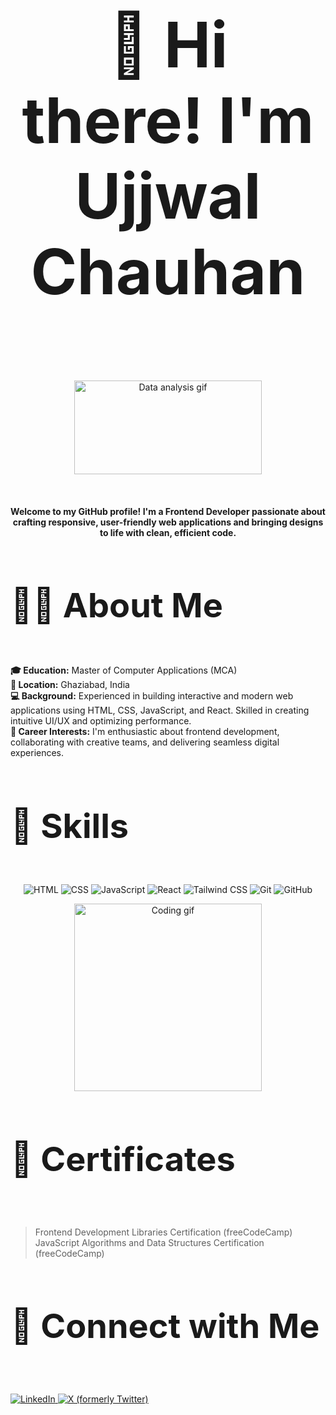 <h2 style="font-size: 100px;" align="center"><b>👋 Hi there! I'm Ujjwal Chauhan</b></h2> <br> 
<p align="center"> 
<img src="https://i.giphy.com/media/v1.Y2lkPTc5MGI3NjExbTlsNzRncHZ5am1qY3c2bzgxMDVmeG8wMjVnM3I0bGtpM243MHltZyZlcD12MV9pbnRlcm5hbF9naWZfYnlfaWQmY3Q9Zw/T7Qx28nEdo9NK/giphy.gif" alt="Data analysis gif" width="300" height="150"/>
</p> <br> 

<h4 align="center" >Welcome to my GitHub profile! I'm a Frontend Developer passionate about crafting responsive, user-friendly web applications and bringing designs to life with clean, efficient code.</h3>

<h2 style="font-size: 54px;"><b>👨‍💻 About Me</b></h2> <br> 
<b>🎓 Education:</b> Master of Computer Applications (MCA) <br>
<b>📍 Location:</b> Ghaziabad, India <br>
<b>💻 Background:</b> Experienced in building interactive and modern web applications using HTML, CSS, JavaScript, and React. Skilled in creating intuitive UI/UX and optimizing performance. <br>
<b>🏢 Career Interests:</b> I'm enthusiastic about frontend development, collaborating with creative teams, and delivering seamless digital experiences. <br>

<h2 style="font-size: 54px;"><b>🔧 Skills</b></h2> <br>

<div align="center"> 
<img src="https://img.shields.io/badge/HTML-E34F26?style=for-the-badge&logo=html5&logoColor=white" alt="HTML"/> 
<img src="https://img.shields.io/badge/CSS-1572B6?style=for-the-badge&logo=css3&logoColor=white" alt="CSS"/> 
<img src="https://img.shields.io/badge/JavaScript-F7DF1E?style=for-the-badge&logo=javascript&logoColor=black" alt="JavaScript"/> 
<img src="https://img.shields.io/badge/React-61DAFB?style=for-the-badge&logo=react&logoColor=black" alt="React"/> 
<img src="https://img.shields.io/badge/Tailwind_CSS-38B2AC?style=for-the-badge&logo=tailwind-css&logoColor=white" alt="Tailwind CSS"/> 
<img src="https://img.shields.io/badge/Git-F05032?style=for-the-badge&logo=git&logoColor=white" alt="Git"/> 
<img src="https://img.shields.io/badge/GitHub-181717?style=for-the-badge&logo=github&logoColor=white" alt="GitHub"/> 
</div> 

<p align="center"> 
<img align="center" src="https://media.giphy.com/media/L8K62iTDkzGX6/giphy.gif" alt="Coding gif" width="300" /> 
</p>

<h2 style="font-size: 54px;"><b>📜 Certificates</b></h2> <br>

> Frontend Development Libraries Certification (freeCodeCamp) <br>
> JavaScript Algorithms and Data Structures Certification (freeCodeCamp) <br>

<h2 style="font-size: 54px;"><b>🤝 Connect with Me</b></h2> <br>

<p align="left"> 
<a href="https://www.linkedin.com/in/ujjwal-chauhan-880563272/" target="_blank"> 
<img src="https://img.shields.io/badge/LinkedIn-0077B5?style=for-the-badge&logo=linkedin&logoColor=white" alt="LinkedIn"/> </a> 
<a href="https://x.com/ujjwlchauhan25" target="_blank"> 
<img src="https://img.shields.io/badge/X-1DA1F2?style=for-the-badge&logo=twitter&logoColor=white" alt="X (formerly Twitter)"/> </a> 
</p>
